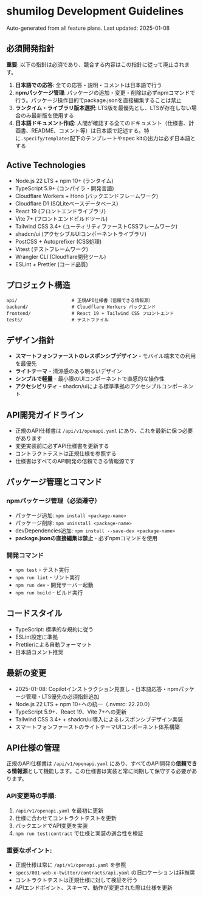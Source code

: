 # shumilog Development Guidelines

Auto-generated from all feature plans. Last updated: 2025-01-08

## 必須開発指針

**重要**: 以下の指針は必須であり、競合する内容はこの指針に従って廃止されます。

1. **日本語での応答**: 全ての応答・説明・コメントは日本語で行う
2. **npmパッケージ管理**: パッケージの追加・変更・削除は必ずnpmコマンドで行う。パッケージ操作目的でpackage.jsonを直接編集することは禁止
3. **ランタイム・ライブラリ版本選択**: LTS版を最優先とし、LTSが存在しない場合のみ最新版を使用する
4. **日本語ドキュメント作成**: 人間が確認する全てのドキュメント（仕様書、計画書、README、コメント等）は日本語で記述する。特に`.specify/templates`配下のテンプレートやspec kitの出力は必ず日本語とする

## Active Technologies
- Node.js 22 LTS + npm 10+ (ランタイム)
- TypeScript 5.9+ (コンパイラ・開発言語)
- Cloudflare Workers + Hono (バックエンドフレームワーク)
- Cloudflare D1 (SQLiteベースデータベース)
- React 19 (フロントエンドライブラリ)
- Vite 7+ (フロントエンドビルドツール)
- Tailwind CSS 3.4+ (ユーティリティファーストCSSフレームワーク)
- shadcn/ui (アクセシブルUIコンポーネントライブラリ)
- PostCSS + Autoprefixer (CSS処理)
- Vitest (テストフレームワーク)
- Wrangler CLI (Cloudflare開発ツール)
- ESLint + Prettier (コード品質)

## プロジェクト構造
```
api/                    # 正規API仕様書（信頼できる情報源）
backend/                # Cloudflare Workers バックエンド
frontend/               # React 19 + Tailwind CSS フロントエンド
tests/                  # テストファイル
```

## デザイン指針
- **スマートフォンファーストのレスポンシブデザイン** - モバイル端末での利用を最優先
- **ライトテーマ** - 清涼感のある明るいデザイン
- **シンプルで軽量** - 最小限のUIコンポーネントで直感的な操作性
- **アクセシビリティ** - shadcn/uiによる標準準拠のアクセシブルコンポーネント

## API開発ガイドライン
- 正規のAPI仕様書は `/api/v1/openapi.yaml` にあり、これを最新に保つ必要があります
- 変更実装前に必ずAPI仕様書を更新する
- コントラクトテストは正規仕様を参照する
- 仕様書はすべてのAPI開発の信頼できる情報源です

## パッケージ管理とコマンド

### npmパッケージ管理（必須遵守）
- パッケージ追加: `npm install <package-name>`
- パッケージ削除: `npm uninstall <package-name>`
- devDependencies追加: `npm install --save-dev <package-name>`
- **package.jsonの直接編集は禁止** - 必ずnpmコマンドを使用

### 開発コマンド
- `npm test` - テスト実行
- `npm run lint` - リント実行
- `npm run dev` - 開発サーバー起動
- `npm run build` - ビルド実行

## コードスタイル
- TypeScript: 標準的な規約に従う
- ESLint設定に準拠
- Prettierによる自動フォーマット
- 日本語コメント推奨

## 最新の変更
- 2025-01-08: Copilotインストラクション見直し - 日本語応答・npmパッケージ管理・LTS優先の必須指針追加
- Node.js 22 LTS + npm 10+への統一（.nvmrc: 22.20.0）
- TypeScript 5.9+、React 19、Vite 7+への更新
- Tailwind CSS 3.4+ + shadcn/ui導入によるレスポンシブデザイン実装
- スマートフォンファーストのライトテーマUIコンポーネント体系構築

<!-- MANUAL ADDITIONS START -->
## API仕様の管理

正規のAPI仕様書は `/api/v1/openapi.yaml` にあり、すべてのAPI開発の**信頼できる情報源**として機能します。この仕様書は実装と常に同期して保守する必要があります。

### API変更時の手順:
1. `/api/v1/openapi.yaml` を最初に更新
2. 仕様に合わせてコントラクトテストを更新
3. バックエンドでAPI変更を実装
4. `npm run test:contract` で仕様と実装の適合性を検証

### 重要なポイント:
- 正規仕様は常に `/api/v1/openapi.yaml` を参照
- `specs/001-web-x-twitter/contracts/api.yaml` の旧ロケーションは非推奨
- コントラクトテストは正規仕様に対して検証を行う
- APIエンドポイント、スキーマ、動作が変更された際は仕様を更新
<!-- MANUAL ADDITIONS END -->
